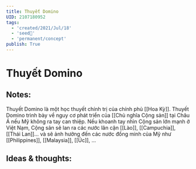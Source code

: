 ```yaml
---
title: Thuyết Domino
UID: 2107180952
tags:
  - 'created/2021/Jul/18'
  - 'seed🥜'
  - 'permanent/concept'
publish: True
---
```

# Thuyết Domino

## Notes:
Thuyết Domino là một học thuyết chính trị của chính phủ [[Hoa Kỳ]]. Thuyết Domino trình bày về nguy cơ phát triển của [[Chủ nghĩa Cộng sản]] tại Châu Á nếu Mỹ không ra tay can thiệp. Nếu khoanh tay nhìn Cộng sản lớn mạnh ở Việt Nạm, Cộng sản sẽ lan ra các nước lân cận [[Lào]], [[Campuchia]], [[Thái Lan]]... và sẽ ảnh hưởng đến các nước đồng minh của Mỹ như [[Philippines]], [[Malaysia]], [[Úc]], ...

## Ideas & thoughts:

